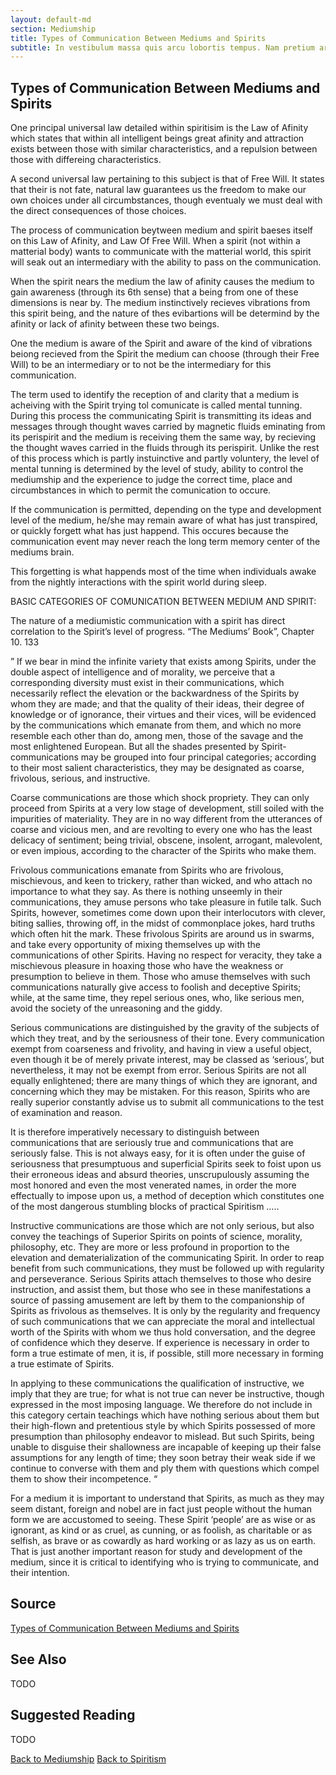 ```yaml
---
layout: default-md
section: Mediumship
title: Types of Communication Between Mediums and Spirits
subtitle: In vestibulum massa quis arcu lobortis tempus. Nam pretium arcu in odio vulputate luctus.
---
```


## Types of Communication Between Mediums and Spirits

One principal universal law detailed within spiritisim is the Law of Afinity which states that within all intelligent beings great afinity and attraction exists between those with similar characteristics, and a repulsion between those with differeing characteristics.

A second universal law pertaining to this subject is that of Free Will. It states that their is not fate, natural law guarantees us the freedom to make our own choices under all circumbstances, though eventualy we must deal with the direct consequences of those choices.

The process of communication beytween medium and spirit baeses itself on this Law of Afinity, and Law Of Free Will. When a spirit (not within a matterial body) wants to communicate with the matterial world, this spirit will seak out an intermediary with the ability to pass on the communication.

When the spirit nears the medium the law of afinity causes the medium to gain awareness (through its 6th sense) that a being from one of these dimensions is near by. The medium instinctively recieves vibrations from this spirit being, and the nature of thes evibartions will be determind by the afinity or lack of afinity between these two beings.

One the medium is aware of the Spirit and aware of the kind of vibrations beiong recieved from the Spirit the medium can choose (through their Free Will) to be an intermediary or to not be the intermediary for this communication.

The term used to identify the reception of and clarity that a medium is acheiving with the Spirit trying tol comunicate is called mental tunning. During this process the communicating Spirit is transmitting its ideas and messages through thought waves carried by magnetic fluids eminating from its perispirit and the medium is receiving them the same way, by recieving the thought waves carried in the fluids through its perispirit. Unlike the rest of this process which is partly instuinctive and partly voluntery, the level of mental tunning is determined by the level of study, ability to control the mediumship and the experience to judge the correct time, place and circumbstances in which to permit the comunication to occure.

If the communication is permitted, depending on the type and development level of the medium, he/she may remain aware of what has just transpired, or quickly forgett what has just happend. This occures because the communication event may never reach the long term memory center of the mediums brain.

This forgetting is what happends most of the time when individuals awake from the nightly interactions with the spirit world during sleep.

BASIC CATEGORIES OF COMUNICATION BETWEEN MEDIUM AND SPIRIT:

The nature of a mediumistic communication with a spirit has direct correlation to the Spirit’s level of progress. “The Mediums’ Book”, Chapter 10. 133

” If we bear in mind the infinite variety that exists among Spirits, under the double aspect of intelligence and of morality, we perceive that a corresponding diversity must exist in their communications, which necessarily reflect the elevation or the backwardness of the Spirits by whom they are made; and that the quality of their ideas, their degree of knowledge or of ignorance, their virtues and their vices, will be evidenced by the communications which emanate from them, and which no more resemble each other than do, among men, those of the savage and the most enlightened European. But all the shades presented by Spirit-communications may be grouped into four principal categories; according to their most salient characteristics, they may be designated as coarse, frivolous, serious, and instructive.

Coarse communications are those which shock propriety. They can only proceed from Spirits at a very low stage of development, still soiled with the impurities of materiality. They are in no way different from the utterances of coarse and vicious men, and are revolting to every one who has the least delicacy of sentiment; being trivial, obscene, insolent, arrogant, malevolent, or even impious, according to the character of the Spirits who make them.

Frivolous communications emanate from Spirits who are frivolous, mischievous, and keen to trickery, rather than wicked, and who attach no importance to what they say. As there is nothing unseemly in their communications, they amuse persons who take pleasure in futile talk. Such Spirits, however, sometimes come down upon their interlocutors with clever, biting sallies, throwing off, in the midst of commonplace jokes, hard truths which often hit the mark. These frivolous Spirits are around us in swarms, and take every opportunity of mixing themselves up with the communications of other Spirits. Having no respect for veracity, they take a mischievous pleasure in hoaxing those who have the weakness or presumption to believe in them. Those who amuse themselves with such communications naturally give access to foolish and deceptive Spirits; while, at the same time, they repel serious ones, who, like serious men, avoid the society of the unreasoning and the giddy.

Serious communications are distinguished by the gravity of the subjects of which they treat, and by the seriousness of their tone. Every communication exempt from coarseness and frivolity, and having in view a useful object, even though it be of merely private interest, may be classed as ‘serious’, but nevertheless, it may not be exempt from error. Serious Spirits are not all equally enlightened; there are many things of which they are ignorant, and concerning which they may be mistaken. For this reason, Spirits who are really superior constantly advise us to submit all communications to the test of examination and reason.

It is therefore imperatively necessary to distinguish between communications that are seriously true and communications that are seriously false. This is not always easy, for it is often under the guise of seriousness that presumptuous and superficial Spirits seek to foist upon us their erroneous ideas and absurd theories, unscrupulously assuming the most honored and even the most venerated names, in order the more effectually to impose upon us, a method of deception which constitutes one of the most dangerous stumbling blocks of practical Spiritism …..

Instructive communications are those which are not only serious, but also convey the teachings of Superior Spirits on points of science, morality, philosophy, etc. They are more or less profound in proportion to the elevation and dematerialization of the communicating Spirit. In order to reap benefit from such communications, they must be followed up with regularity and perseverance. Serious Spirits attach themselves to those who desire instruction, and assist them, but those who see in these manifestations a source of passing amusement are left by them to the companionship of Spirits as frivolous as themselves. It is only by the regularity and frequency of such communications that we can appreciate the moral and intellectual worth of the Spirits with whom we thus hold conversation, and the degree of confidence which they deserve. If experience is necessary in order to form a true estimate of men, it is, if possible, still more necessary in forming a true estimate of Spirits.

In applying to these communications the qualification of instructive, we imply that they are true; for what is not true can never be instructive, though expressed in the most imposing language. We therefore do not include in this category certain teachings which have nothing serious about them but their high-flown and pretentious style by which Spirits possessed of more presumption than philosophy endeavor to mislead. But such Spirits, being unable to disguise their shallowness are incapable of keeping up their false assumptions for any length of time; they soon betray their weak side if we continue to converse with them and ply them with questions which compel them to show their incompetence. “

For a medium it is important to understand that Spirits, as much as they may seem distant, foreign and nobel are in fact just people without the human form we are accustomed to seeing. These Spirit ‘people’ are as wise or as ignorant, as kind or as cruel, as cunning, or as foolish, as charitable or as selfish, as brave or as cowardly as hard working or as lazy as us on earth. That is just another important reason for study and development of the medium, since it is critical to identifying who is trying to communicate, and their intention.



## Source
[Types of Communication Between Mediums and Spirits](http://www.sgny.org/spiritism-guide/mediumship/spirit-communication/)

## See Also
TODO


## Suggested Reading
TODO



<a href="/spiritism/mediumship" class="button">Back to Mediumship</a>
<a href="/spiritism/" class="button">Back to Spiritism</a>

